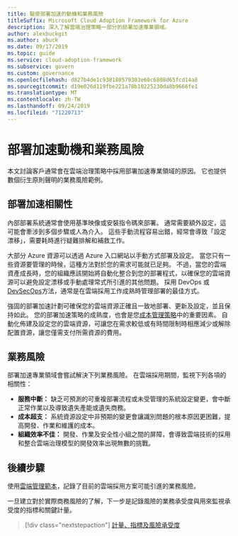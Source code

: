 ```yaml
---
title: 驅使部署加速的動機和業務風險
titleSuffix: Microsoft Cloud Adoption Framework for Azure
description: 深入了解雲端治理策略一部分的部署加速專業領域。
author: alexbuckgit
ms.author: abuck
ms.date: 09/17/2019
ms.topic: guide
ms.service: cloud-adoption-framework
ms.subservice: govern
ms.custom: governance
ms.openlocfilehash: d827b4de1c938180579303e60c6808d65fcd14a8
ms.sourcegitcommit: d19e026d119fbe221a78b10225230da8b9666fe1
ms.translationtype: MT
ms.contentlocale: zh-TW
ms.lasthandoff: 09/24/2019
ms.locfileid: "71220713"
---
```

# <a name="deployment-acceleration-motivations-and-business-risks"></a>部署加速動機和業務風險

本文討論客戶通常會在雲端治理策略中採用部署加速專業領域的原因。 它也提供數個衍生原則聲明的業務風險範例。

<!-- markdownlint-disable MD026 -->

## <a name="deployment-acceleration-relevancy"></a>部署加速相關性

內部部署系統通常會使用基準映像或安裝指令碼來部署。 通常需要額外設定，這可能會牽涉到多個步驟或人為介入。 這些手動流程容易出錯，經常會導致「設定漂移」，需要耗時進行疑難排解和補救工作。

大部分 Azure 資源可以透過 Azure 入口網站以手動方式部署及設定。 當您只有一些資源要管理的時候，這種方法對於您的需求可能就已足夠。 不過，當您的雲端資產成長時，您的組織應該開始將自動化整合到您的部署程式，以確保您的雲端資源可以避免設定漂移或手動處理常式所引進的其他問題。 採用 DevOps 或[DevSecOps](https://www.microsoft.com/en-us/securityengineering/devsecops)方法，通常是在雲端採用工作成熟時管理部署的最佳方式。

<!-- "en-us" location is required for the URL above. -->

強固的部署加速計劃可確保您的雲端資源正確且一致地部署、更新及設定，並且保持如此。 您的部署加速策略的成熟度，也會是您[成本管理策略](../cost-management/index.md)中的重要因素。 自動化佈建及設定您的雲端資源，可讓您在需求較低或有時間限制時相應減少或解除配置資源，讓您僅需支付所需資源的費用。

## <a name="business-risk"></a>業務風險

部署加速專業領域會嘗試解決下列業務風險。 在雲端採用期間，監視下列各項的相關性：

- **服務中斷：** 缺乏可預測的可重複部署流程或未受管理的系統設定變更，會中斷正常作業以及導致遺失產能或遺失商務。
- **成本超支：** 系統資源設定中非預期的變更會讓識別問題的根本原因更困難，提高開發、作業和維護的成本。
- **組織效率不佳：** 開發、作業及安全性小組之間的屏障，會導致雲端技術的採用和整合雲端治理模型的開發效率出現無數的挑戰。

## <a name="next-steps"></a>後續步驟

使用[雲端管理範本](./template.md)，記錄了目前的雲端採用方案可能引進的業務風險。

一旦建立對於實際商務風險的了解，下一步是記錄風險的業務承受度與用來監視承受度的指標和關鍵計量。

> [!div class="nextstepaction"]
> [計量、指標及風險承受度](./metrics-tolerance.md)
